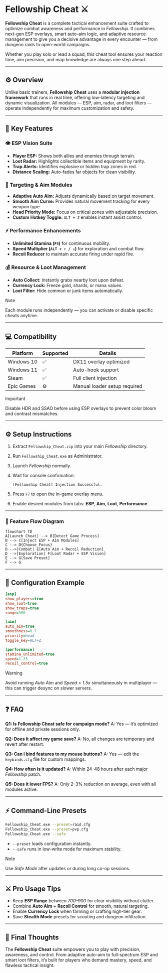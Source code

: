 # Fellowship Cheat ⚔️

**Fellowship Cheat** is a complete tactical enhancement suite crafted to optimize combat awareness and performance in *Fellowship*.
It combines next-gen ESP overlays, smart auto-aim logic, and adaptive resource management to give you a decisive advantage in every encounter — from dungeon raids to open-world campaigns.

Whether you play solo or lead a squad, this cheat tool ensures your reaction time, aim precision, and map knowledge are always one step ahead.

---

## ⚙️ Overview

Unlike basic trainers, **Fellowship Cheat** uses a **modular injection framework** that runs in real time, offering low-latency targeting and dynamic visualization.
All modules — ESP, aim, radar, and loot filters — operate independently for maximum customization and safety.

---

## 🧭 Key Features

### 👁 ESP Vision Suite

* **Player ESP:** Shows both allies and enemies through terrain.
* **Loot Radar:** Highlights collectible items and equipment by rarity.
* **Trap Alerts:** Identifies explosive or hidden trap zones in red.
* **Distance Scaling:** Auto-fades far objects for clean visibility.

### 🎯 Targeting & Aim Modules

* **Adaptive Auto Aim:** Adjusts dynamically based on target movement.
* **Smooth Aim Curve:** Provides natural movement tracking for every weapon type.
* **Head Priority Mode:** Focus on critical zones with adjustable precision.
* **Custom Hotkey Toggle:** `ALT + Z` enables instant assist control.

### ⚡ Performance Enhancements

* **Unlimited Stamina (`F4`)** for continuous mobility.
* **Speed Multiplier (`ALT + ↑ / ↓`)** for exploration and combat flow.
* **Recoil Reducer** to maintain accurate firing under rapid fire.

### 💰 Resource & Loot Management

* **Auto Collect:** Instantly grabs nearby loot upon defeat.
* **Currency Lock:** Freeze gold, shards, or mana values.
* **Loot Filter:** Hide common or junk items automatically.

> [!NOTE]
> Each module runs independently — you can activate or disable specific cheats anytime.

---

## 💻 Compatibility

| Platform   | Supported | Details                      |
| ---------- | --------- | ---------------------------- |
| Windows 10 | ✅         | DX11 overlay optimized       |
| Windows 11 | ✅         | Auto-hook support            |
| Steam      | ✅         | Full client injection        |
| Epic Games | ⚙️        | Manual loader setup required |

> [!IMPORTANT]
> Disable HDR and SSAO before using ESP overlays to prevent color bloom and contrast mismatches.

---

## ⚙️ Setup Instructions

1. Extract `Fellowship_Cheat.zip` into your main *Fellowship* directory.
2. Run `Fellowship_Cheat.exe` as Administrator.
3. Launch *Fellowship* normally.
4. Wait for console confirmation:

   ```
   [Fellowship Cheat] Injection Successful.
   ```
5. Press `F7` to open the in-game overlay menu.
6. Enable desired modules from tabs: **ESP**, **Aim**, **Loot**, **Performance**.

---

### 🧩 Feature Flow Diagram

```mermaid
flowchart TD
A[Launch Cheat] --> B[Detect Game Process]
B --> C[Inject ESP + Aim Modules]
C --> D{Choose Focus}
D -->|Combat| E[Auto Aim + Recoil Reduction]
D -->|Exploration| F[Loot Radar + ESP Vision]
E --> G[Save Preset]
F --> G
```

---

## 🧠 Configuration Example

```ini
[esp]
show_players=true
show_loot=true
show_traps=true
range=900

[aim]
auto_aim=true
smoothness=0.7
priority=head
toggle_key=ALT+Z

[performance]
stamina_unlimited=true
speed=1.25
recoil_control=true
```

> [!WARNING]
> Avoid running *Auto Aim* and *Speed > 1.5x* simultaneously in multiplayer — this can trigger desync on slower servers.

---

## ❓ FAQ

**Q1: Is Fellowship Cheat safe for campaign mode?**
A: Yes — it’s optimized for offline and private sessions only.

**Q2: Does it affect my game save?**
A: No, all changes are temporary and revert after restart.

**Q3: Can I bind features to my mouse buttons?**
A: Yes — edit the `keybinds.cfg` file for custom mappings.

**Q4: How often is it updated?**
A: Within 24–48 hours after each major *Fellowship* patch.

**Q5: Does it lower FPS?**
A: Only 2–3% reduction on average, even with all modules active.

---

## ⚡ Command-Line Presets

```bash
Fellowship_Cheat.exe --preset=raid.cfg
Fellowship_Cheat.exe --preset=pvp.cfg
Fellowship_Cheat.exe --safe
```

* `--preset` loads configuration instantly.
* `--safe` runs in low-write mode for maximum stability.

> [!NOTE]
> Use *Safe Mode* after updates or during long co-op sessions.

---

## ⚔️ Pro Usage Tips

* Keep **ESP Range** between *700–900* for clear visibility without clutter.
* Combine **Auto Aim** + **Recoil Control** for smooth, natural targeting.
* Enable **Currency Lock** when farming or crafting high-tier gear.
* Save **Stealth Mode** presets for scouting and dungeon infiltration.

---

## 🧩 Final Thoughts

The **Fellowship Cheat** suite empowers you to play with precision, awareness, and control.
From adaptive auto-aim to full-spectrum ESP and smart loot filters, it’s built for players who demand mastery, speed, and flawless tactical insight.
